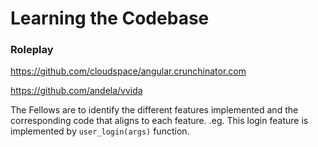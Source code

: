 # Learning the Codebase

### Roleplay

https://github.com/cloudspace/angular.crunchinator.com

https://github.com/andela/vvida

The Fellows are to identify the different features implemented and the corresponding code that aligns to each feature. .eg. This login feature is implemented by `user_login(args)` function.